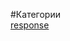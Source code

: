 #Категории<br/>
[response](https://github.com/rainnogame/learning/blob/master/table_of_content/docs/yii/response/response.md)<br/>
